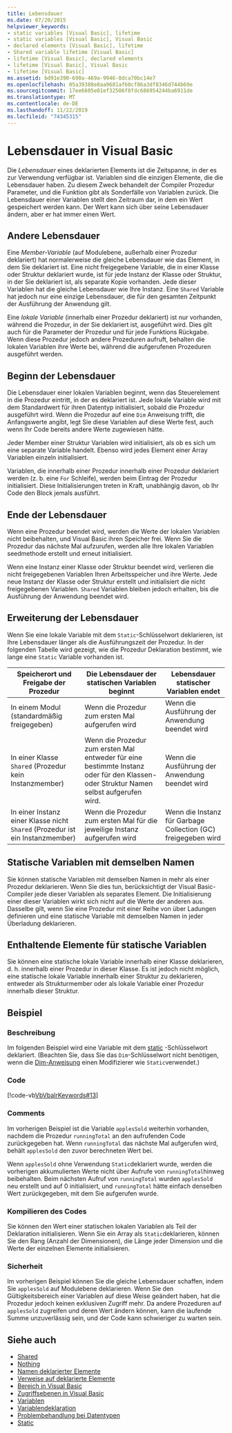 ```yaml
---
title: Lebensdauer
ms.date: 07/20/2015
helpviewer_keywords:
- static variables [Visual Basic], lifetime
- static variables [Visual Basic], Visual Basic
- declared elements [Visual Basic], lifetime
- Shared variable lifetime [Visual Basic]
- lifetime [Visual Basic], declared elements
- lifetime [Visual Basic], Visual Basic
- lifetime [Visual Basic]
ms.assetid: bd91e390-690a-469a-9946-8dca70bc14e7
ms.openlocfilehash: 05a39388e8aa9681af60cf86a3df8346d744b69e
ms.sourcegitcommit: 17ee6605e01ef32506f8fdc686954244ba6911de
ms.translationtype: MT
ms.contentlocale: de-DE
ms.lasthandoff: 11/22/2019
ms.locfileid: "74345315"
---
```

# <a name="lifetime-in-visual-basic"></a>Lebensdauer in Visual Basic
Die *Lebensdauer* eines deklarierten Elements ist die Zeitspanne, in der es zur Verwendung verfügbar ist. Variablen sind die einzigen Elemente, die die Lebensdauer haben. Zu diesem Zweck behandelt der Compiler Prozedur Parameter, und die Funktion gibt als Sonderfälle von Variablen zurück. Die Lebensdauer einer Variablen stellt den Zeitraum dar, in dem ein Wert gespeichert werden kann. Der Wert kann sich über seine Lebensdauer ändern, aber er hat immer einen Wert.  
  
## <a name="different-lifetimes"></a>Andere Lebensdauer  
 Eine *Member-Variable* (auf Modulebene, außerhalb einer Prozedur deklariert) hat normalerweise die gleiche Lebensdauer wie das Element, in dem Sie deklariert ist. Eine nicht freigegebene Variable, die in einer Klasse oder Struktur deklariert wurde, ist für jede Instanz der Klasse oder Struktur, in der Sie deklariert ist, als separate Kopie vorhanden. Jede dieser Variablen hat die gleiche Lebensdauer wie Ihre Instanz. Eine `Shared` Variable hat jedoch nur eine einzige Lebensdauer, die für den gesamten Zeitpunkt der Ausführung der Anwendung gilt.  
  
 Eine *lokale Variable* (innerhalb einer Prozedur deklariert) ist nur vorhanden, während die Prozedur, in der Sie deklariert ist, ausgeführt wird. Dies gilt auch für die Parameter der Prozedur und für jede Funktions Rückgabe. Wenn diese Prozedur jedoch andere Prozeduren aufruft, behalten die lokalen Variablen ihre Werte bei, während die aufgerufenen Prozeduren ausgeführt werden.  
  
## <a name="beginning-of-lifetime"></a>Beginn der Lebensdauer  
 Die Lebensdauer einer lokalen Variablen beginnt, wenn das Steuerelement in die Prozedur eintritt, in der es deklariert ist. Jede lokale Variable wird mit dem Standardwert für ihren Datentyp initialisiert, sobald die Prozedur ausgeführt wird. Wenn die Prozedur auf eine `Dim` Anweisung trifft, die Anfangswerte angibt, legt Sie diese Variablen auf diese Werte fest, auch wenn Ihr Code bereits andere Werte zugewiesen hätte.  
  
 Jeder Member einer Struktur Variablen wird initialisiert, als ob es sich um eine separate Variable handelt. Ebenso wird jedes Element einer Array Variablen einzeln initialisiert.  
  
 Variablen, die innerhalb einer Prozedur innerhalb einer Prozedur deklariert werden (z. b. eine `For` Schleife), werden beim Eintrag der Prozedur initialisiert. Diese Initialisierungen treten in Kraft, unabhängig davon, ob Ihr Code den Block jemals ausführt.  
  
## <a name="end-of-lifetime"></a>Ende der Lebensdauer  
 Wenn eine Prozedur beendet wird, werden die Werte der lokalen Variablen nicht beibehalten, und Visual Basic ihren Speicher frei. Wenn Sie die Prozedur das nächste Mal aufzurufen, werden alle Ihre lokalen Variablen seedmethode erstellt und erneut initialisiert.  
  
 Wenn eine Instanz einer Klasse oder Struktur beendet wird, verlieren die nicht freigegebenen Variablen Ihren Arbeitsspeicher und ihre Werte. Jede neue Instanz der Klasse oder Struktur erstellt und initialisiert die nicht freigegebenen Variablen. `Shared` Variablen bleiben jedoch erhalten, bis die Ausführung der Anwendung beendet wird.  
  
## <a name="extension-of-lifetime"></a>Erweiterung der Lebensdauer  
 Wenn Sie eine lokale Variable mit dem `Static`-Schlüsselwort deklarieren, ist Ihre Lebensdauer länger als die Ausführungszeit der Prozedur. In der folgenden Tabelle wird gezeigt, wie die Prozedur Deklaration bestimmt, wie lange eine `Static` Variable vorhanden ist.  
  
|Speicherort und Freigabe der Prozedur|Die Lebensdauer der statischen Variablen beginnt|Lebensdauer statischer Variablen endet|  
|------------------------------------|-------------------------------------|-----------------------------------|  
|In einem Modul (standardmäßig freigegeben)|Wenn die Prozedur zum ersten Mal aufgerufen wird|Wenn die Ausführung der Anwendung beendet wird|  
|In einer Klasse `Shared` (Prozedur kein Instanzmember)|Wenn die Prozedur zum ersten Mal entweder für eine bestimmte Instanz oder für den Klassen-oder Struktur Namen selbst aufgerufen wird.|Wenn die Ausführung der Anwendung beendet wird|  
|In einer Instanz einer Klasse nicht `Shared` (Prozedur ist ein Instanzmember)|Wenn die Prozedur zum ersten Mal für die jeweilige Instanz aufgerufen wird|Wenn die Instanz für Garbage Collection (GC) freigegeben wird|  
  
## <a name="static-variables-of-the-same-name"></a>Statische Variablen mit demselben Namen  
 Sie können statische Variablen mit demselben Namen in mehr als einer Prozedur deklarieren. Wenn Sie dies tun, berücksichtigt der Visual Basic-Compiler jede dieser Variablen als separates Element. Die Initialisierung einer dieser Variablen wirkt sich nicht auf die Werte der anderen aus. Dasselbe gilt, wenn Sie eine Prozedur mit einer Reihe von über Ladungen definieren und eine statische Variable mit demselben Namen in jeder Überladung deklarieren.  
  
## <a name="containing-elements-for-static-variables"></a>Enthaltende Elemente für statische Variablen  
 Sie können eine statische lokale Variable innerhalb einer Klasse deklarieren, d. h. innerhalb einer Prozedur in dieser Klasse. Es ist jedoch nicht möglich, eine statische lokale Variable innerhalb einer Struktur zu deklarieren, entweder als Strukturmember oder als lokale Variable einer Prozedur innerhalb dieser Struktur.  
  
## <a name="example"></a>Beispiel  
  
### <a name="description"></a>Beschreibung  
 Im folgenden Beispiel wird eine Variable mit dem [static](../../../../visual-basic/language-reference/modifiers/static.md) -Schlüsselwort deklariert. (Beachten Sie, dass Sie das `Dim`-Schlüsselwort nicht benötigen, wenn die [Dim-Anweisung](../../../../visual-basic/language-reference/statements/dim-statement.md) einen Modifizierer wie `Static`verwendet.)  
  
### <a name="code"></a>Code  
 [!code-vb[VbVbalrKeywords#13](~/samples/snippets/visualbasic/VS_Snippets_VBCSharp/VbVbalrKeywords/VB/class7.vb#13)]  
  
### <a name="comments"></a>Comments  
 Im vorherigen Beispiel ist die Variable `applesSold` weiterhin vorhanden, nachdem die Prozedur `runningTotal` an den aufrufenden Code zurückgegeben hat. Wenn `runningTotal` das nächste Mal aufgerufen wird, behält `applesSold` den zuvor berechneten Wert bei.  
  
 Wenn `applesSold` ohne Verwendung `Static`deklariert wurde, werden die vorherigen akkumulierten Werte nicht über Aufrufe von `runningTotal`hinweg beibehalten. Beim nächsten Aufruf von `runningTotal` wurden `applesSold` neu erstellt und auf 0 initialisiert, und `runningTotal` hätte einfach denselben Wert zurückgegeben, mit dem Sie aufgerufen wurde.  
  
### <a name="compiling-the-code"></a>Kompilieren des Codes  
 Sie können den Wert einer statischen lokalen Variablen als Teil der Deklaration initialisieren. Wenn Sie ein Array als `Static`deklarieren, können Sie den Rang (Anzahl der Dimensionen), die Länge jeder Dimension und die Werte der einzelnen Elemente initialisieren.  
  
### <a name="security"></a>Sicherheit  
 Im vorherigen Beispiel können Sie die gleiche Lebensdauer schaffen, indem Sie `applesSold` auf Modulebene deklarieren. Wenn Sie den Gültigkeitsbereich einer Variablen auf diese Weise geändert haben, hat die Prozedur jedoch keinen exklusiven Zugriff mehr. Da andere Prozeduren auf `applesSold` zugreifen und deren Wert ändern können, kann die laufende Summe unzuverlässig sein, und der Code kann schwieriger zu warten sein.  
  
## <a name="see-also"></a>Siehe auch

- [Shared](../../../../visual-basic/language-reference/modifiers/shared.md)
- [Nothing](../../../../visual-basic/language-reference/nothing.md)
- [Namen deklarierter Elemente](../../../../visual-basic/programming-guide/language-features/declared-elements/declared-element-names.md)
- [Verweise auf deklarierte Elemente](../../../../visual-basic/programming-guide/language-features/declared-elements/references-to-declared-elements.md)
- [Bereich in Visual Basic](../../../../visual-basic/programming-guide/language-features/declared-elements/scope.md)
- [Zugriffsebenen in Visual Basic](../../../../visual-basic/programming-guide/language-features/declared-elements/access-levels.md)
- [Variablen](../../../../visual-basic/programming-guide/language-features/variables/index.md)
- [Variablendeklaration](../../../../visual-basic/programming-guide/language-features/variables/variable-declaration.md)
- [Problembehandlung bei Datentypen](../../../../visual-basic/programming-guide/language-features/data-types/troubleshooting-data-types.md)
- [Static](../../../../visual-basic/language-reference/modifiers/static.md)
